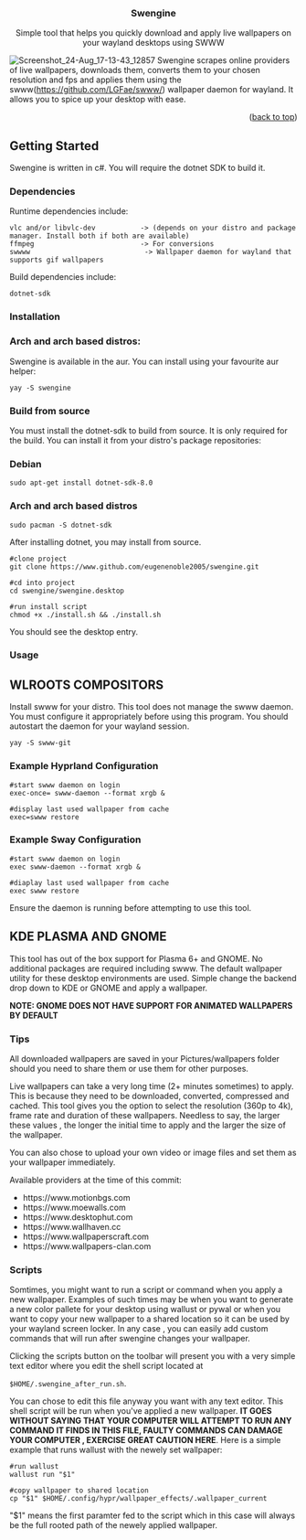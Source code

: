 
<a id="readme-top"></a>

<br />
<div align="center">


  <h3 align="center">Swengine</h3>

  <p align="center">
    Simple tool that helps you quickly download and apply live wallpapers on your wayland desktops using SWWW
    <br />
  </p>
</div>


![Screenshot_24-Aug_17-13-43_12857](https://github.com/user-attachments/assets/ddb7c47d-8cf8-48f9-952e-8bf14b9c51a7)
Swengine scrapes online providers of live wallpapers, downloads them, converts them to your chosen resolution and fps and applies them using the swww(https://github.com/LGFae/swww/) wallpaper daemon for wayland. It allows you to spice up your desktop with ease.
<p align="right">(<a href="#readme-top">back to top</a>)</p>


<!-- GETTING STARTED -->
## Getting Started

Swengine is written in c#. You will require the dotnet SDK to build it.

### Dependencies

Runtime dependencies include: 
```
vlc and/or libvlc-dev           -> (depends on your distro and package manager. Install both if both are available)
ffmpeg                          -> For conversions
swwww                            -> Wallpaper daemon for wayland that supports gif wallpapers 
  ```

Build dependencies include:
```
dotnet-sdk
```

### Installation
### Arch and arch based distros:

Swengine is available in the aur. You can install using your favourite aur helper:
```
yay -S swengine
```

### Build from source
You must install the dotnet-sdk to build from source. It is only required for the build. You can install it from your distro's package repositories:

<h3>Debian</h2>

```
sudo apt-get install dotnet-sdk-8.0
```

<h3>Arch and arch based distros</h3>


```
sudo pacman -S dotnet-sdk
```

After installing dotnet, you may install from source.

```
#clone project
git clone https://www.github.com/eugenenoble2005/swengine.git

#cd into project
cd swengine/swengine.desktop

#run install script
chmod +x ./install.sh && ./install.sh
```
You should see the desktop entry.

### Usage

## WLROOTS COMPOSITORS
Install swww for your distro. This tool does not manage the swww daemon. You must configure it appropriately before using this program. You should autostart the daemon for your wayland session.

```
yay -S swww-git
```
<h3>Example Hyprland Configuration</h3>

```
#start swww daemon on login
exec-once= swww-daemon --format xrgb &

#display last used wallpaper from cache
exec=swww restore
```

<h3>Example Sway Configuration</h3>

```
#start swww daemon on login
exec swww-daemon --format xrgb &

#diaplay last used wallpaper from cache
exec swww restore
```
Ensure the daemon is running before attempting to use this tool.

## KDE PLASMA AND GNOME
This tool has out of the box support for Plasma 6+ and GNOME. No additional packages are required including swww. The default wallpaper utility for these desktop environments are used. Simple change the backend drop down to KDE or GNOME and apply a wallpaper. 

<b>NOTE: GNOME DOES NOT HAVE SUPPORT FOR ANIMATED WALLPAPERS BY DEFAULT</b>


### Tips
<p>All downloaded wallpapers are saved in your Pictures/wallpapers folder should you need to share them or use them for other purposes.</p>

<p>Live wallpapers can take a very long time (2+ minutes sometimes) to apply. This is because they need to be downloaded, converted, compressed and cached. This tool gives you the option to select the resolution (360p to 4k), frame rate and duration of these wallpapers. Needless to say, the larger these values , the longer the initial time to apply and the larger the size of the wallpaper.</p>

<p>You can also chose to upload your own video or image files and set them as your wallpaper immediately. </p>
Available providers at the time of this commit:
<ul>
<li> https://www.motionbgs.com</li>
<li> https://www.moewalls.com</li>
<li> https://www.desktophut.com</li>
<li> https://www.wallhaven.cc</li>
<li> https://www.wallpaperscraft.com</li>
<li> https://www.wallpapers-clan.com</li>
</ul>
<h3>Scripts</h3>
<p>Somtimes, you might want to run a script or command when you apply a new wallpaper. Examples of such times may be when you want to generate a new color pallete for your desktop using wallust or pywal or when you want to copy your new wallpaper to a shared location so it can be used by your wayland screen locker. In any case , you can easily add custom commands that will run after swengine changes your wallpaper. 

</p>
<p>Clicking the scripts button on the toolbar will present you with a very simple text editor where you edit the shell script located at 
  
  ```$HOME/.swengine_after_run.sh```. 
  
  You can chose to edit this file anyway you want with any text editor. This shell script will be run when you've applied a new wallpaper. 
**IT GOES WITHOUT SAYING THAT YOUR COMPUTER WILL ATTEMPT TO RUN ANY COMMAND IT FINDS IN THIS FILE, FAULTY COMMANDS CAN DAMAGE YOUR COMPUTER , EXERCISE GREAT CAUTION HERE**. 
  Here is a simple example that runs wallust with the newely set wallpaper:
  
  ```
  #run wallust
  wallust run "$1"

  #copy wallpaper to shared location
  cp "$1" $HOME/.config/hypr/wallpaper_effects/.wallpaper_current
  ```

"$1" means the first paramter fed to the script which in this case will always be the full rooted path of the newely applied wallpaper.
</p>

